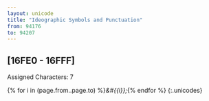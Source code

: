 ```yaml
---
layout: unicode
title: "Ideographic Symbols and Punctuation"
from: 94176
to: 94207
---
```


## 	[16FE0 - 16FFF]

Assigned Characters: 7

{% for i in (page.from..page.to) %}<i>&#{{i}};</i>{% endfor %}
{:.unicodes}
